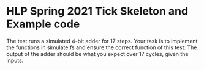 # HLP Spring 2021 Tick Skeleton and Example code

The test runs a simulated 4-bit adder for 17 steps. Your task is to implement the functions in simulate.fs and ensure the correct function of this test: The output of the adder should be what you expect over 17 cycles, given the inputs.

